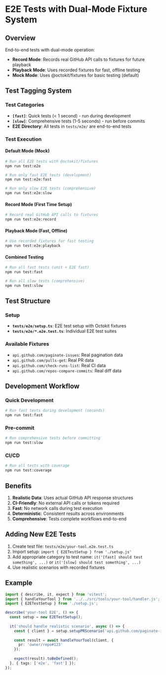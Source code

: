 # E2E Tests with Dual-Mode Fixture System

## Overview

End-to-end tests with dual-mode operation:
- **Record Mode**: Records real GitHub API calls to fixtures for future playback
- **Playback Mode**: Uses recorded fixtures for fast, offline testing
- **Mock Mode**: Uses @octokit/fixtures for basic testing (default)

## Test Tagging System

### Test Categories

- **`[fast]`**: Quick tests (< 1 second) - run during development
- **`[slow]`**: Comprehensive tests (1-5 seconds) - run before commits
- **E2E Directory**: All tests in `tests/e2e/` are end-to-end tests

### Test Execution

#### Default Mode (Mock)
```bash
# Run all E2E tests with @octokit/fixtures
npm run test:e2e

# Run only fast E2E tests (development)
npm run test:e2e:fast

# Run only slow E2E tests (comprehensive)
npm run test:e2e:slow
```

#### Record Mode (First Time Setup)
```bash
# Record real GitHub API calls to fixtures
npm run test:e2e:record
```

#### Playback Mode (Fast, Offline)
```bash
# Use recorded fixtures for fast testing
npm run test:e2e:playback
```

#### Combined Testing
```bash
# Run all fast tests (unit + E2E fast)
npm run test:fast

# Run all slow tests (comprehensive)
npm run test:slow
```

## Test Structure

### Setup
- **`tests/e2e/setup.ts`**: E2E test setup with Octokit fixtures
- **`tests/e2e/*.e2e.test.ts`**: Individual E2E test suites

### Available Fixtures
- `api.github.com/paginate-issues`: Real pagination data
- `api.github.com/pulls-get`: Real PR data  
- `api.github.com/check-runs-list`: Real CI data
- `api.github.com/repos-compare-commits`: Real diff data

## Development Workflow

### Quick Development
```bash
# Run fast tests during development (seconds)
npm run test:fast
```

### Pre-commit
```bash
# Run comprehensive tests before committing
npm run test:slow
```

### CI/CD
```bash
# Run all tests with coverage
npm run test:coverage
```

## Benefits

1. **Realistic Data**: Uses actual GitHub API response structures
2. **CI-Friendly**: No external API calls or tokens required
3. **Fast**: No network calls during test execution
4. **Deterministic**: Consistent results across environments
5. **Comprehensive**: Tests complete workflows end-to-end

## Adding New E2E Tests

1. Create test file: `tests/e2e/your-tool.e2e.test.ts`
2. Import setup: `import { E2ETestSetup } from './setup.js'`
3. Add appropriate category to test name: `it('[fast] should test something', ...)` or `it('[slow] should test something', ...)`
4. Use realistic scenarios with recorded fixtures

## Example

```typescript
import { describe, it, expect } from 'vitest';
import { handleYourTool } from '../../src/tools/your-tool/handler.js';
import { E2ETestSetup } from './setup.js';

describe('your-tool E2E', () => {
  const setup = new E2ETestSetup();
  
  it('should handle realistic scenario', async () => {
    const { client } = setup.setupPRScenario('api.github.com/paginate-issues');
    
    const result = await handleYourTool(client, {
      pr: 'owner/repo#123'
    });
    
    expect(result).toBeDefined();
  }, { tags: ['e2e', 'fast'] });
});
```

